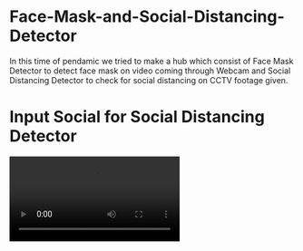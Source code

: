 # Face-Mask-and-Social-Distancing-Detector
In this time of pendamic we tried to make a hub which consist of Face Mask Detector to detect face mask on video coming through Webcam and Social Distancing Detector to check for social distancing on CCTV footage given.

# Input Social for Social Distancing Detector
![Input Social for Social Distancing Detector](/Static/video.mp4)
